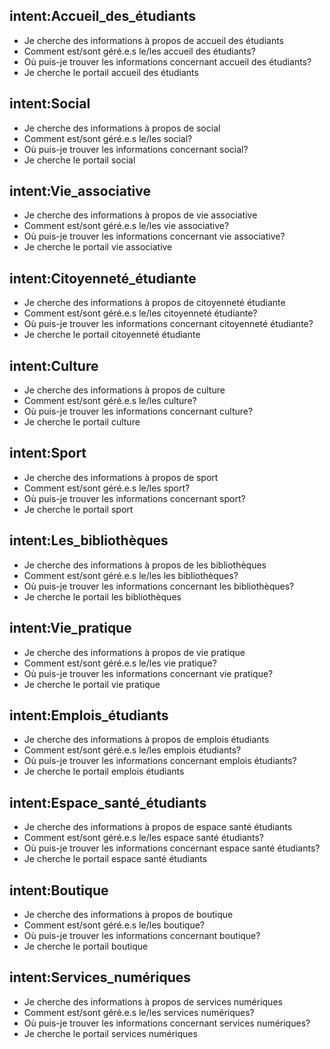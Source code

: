﻿## intent:Accueil_des_étudiants
- Je cherche des informations à propos de accueil des étudiants
- Comment est/sont géré.e.s le/les accueil des étudiants?
- Où puis-je trouver les informations concernant accueil des étudiants?
- Je cherche le portail accueil des étudiants

## intent:Social
- Je cherche des informations à propos de social
- Comment est/sont géré.e.s le/les social?
- Où puis-je trouver les informations concernant social?
- Je cherche le portail social

## intent:Vie_associative
- Je cherche des informations à propos de vie associative
- Comment est/sont géré.e.s le/les vie associative?
- Où puis-je trouver les informations concernant vie associative?
- Je cherche le portail vie associative

## intent:Citoyenneté_étudiante
- Je cherche des informations à propos de citoyenneté étudiante
- Comment est/sont géré.e.s le/les citoyenneté étudiante?
- Où puis-je trouver les informations concernant citoyenneté étudiante?
- Je cherche le portail citoyenneté étudiante

## intent:Culture
- Je cherche des informations à propos de culture
- Comment est/sont géré.e.s le/les culture?
- Où puis-je trouver les informations concernant culture?
- Je cherche le portail culture

## intent:Sport
- Je cherche des informations à propos de sport
- Comment est/sont géré.e.s le/les sport?
- Où puis-je trouver les informations concernant sport?
- Je cherche le portail sport

## intent:Les_bibliothèques
- Je cherche des informations à propos de les bibliothèques
- Comment est/sont géré.e.s le/les les bibliothèques?
- Où puis-je trouver les informations concernant les bibliothèques?
- Je cherche le portail les bibliothèques

## intent:Vie_pratique
- Je cherche des informations à propos de vie pratique
- Comment est/sont géré.e.s le/les vie pratique?
- Où puis-je trouver les informations concernant vie pratique?
- Je cherche le portail vie pratique

## intent:Emplois_étudiants
- Je cherche des informations à propos de emplois étudiants
- Comment est/sont géré.e.s le/les emplois étudiants?
- Où puis-je trouver les informations concernant emplois étudiants?
- Je cherche le portail emplois étudiants

## intent:Espace_santé_étudiants
- Je cherche des informations à propos de espace santé étudiants
- Comment est/sont géré.e.s le/les espace santé étudiants?
- Où puis-je trouver les informations concernant espace santé étudiants?
- Je cherche le portail espace santé étudiants

## intent:Boutique
- Je cherche des informations à propos de boutique
- Comment est/sont géré.e.s le/les boutique?
- Où puis-je trouver les informations concernant boutique?
- Je cherche le portail boutique

## intent:Services_numériques
- Je cherche des informations à propos de services numériques
- Comment est/sont géré.e.s le/les services numériques?
- Où puis-je trouver les informations concernant services numériques?
- Je cherche le portail services numériques

